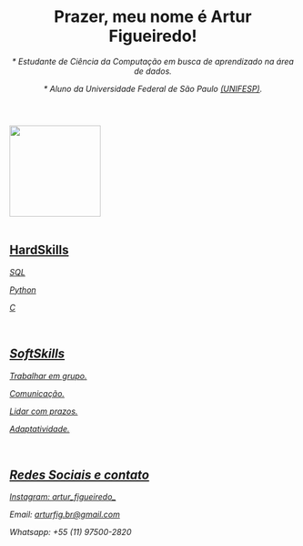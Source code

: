 <header>
<h1> <strong>Prazer, meu nome é Artur Figueiredo!</strong> </h1>

<p>

<i>* Estudante de Ciência da Computação em busca de aprendizado na área de dados.</i>

<i>* Aluno da Universidade Federal de São Paulo [(UNIFESP)](https://www.unifesp.br/).</i>
</header>

<div>
  <a href="https://github.com/Ar7urF1gueired0">
  <img height="160em" src="https://github-readme-stats.vercel.app/api?username=Ar7urF1gueired0&show_icons=true&theme=radical&include_all_commits=true&count_private=true"/>
</div>


<div style="display: inline_block"><br>

<h2 align = "left"> HardSkills </h2>
<p>

<i>SQL

<i>Python

<i>C
  
</p>
</div>


<div style="display: inline_block"><br>

<h2 align = "left"> SoftSkills </h2>
<p>

<i>Trabalhar em grupo.

<i>Comunicação.

<i>Lidar com prazos.

<i>Adaptatividade.
  
</p>
</div>


<div style="display: inline_block"><br>
  
<h2 align = "left"> Redes Sociais e contato </h2>
<p>
	
<i> Instagram: [artur_figueiredo_](https://www.instagram.com/artur_figueiredo_/)</i> 

<i> Email: arturfig.br@gmail.com</i>

<i> Whatsapp: +55 (11) 97500-2820</i>

</p>
</div>


